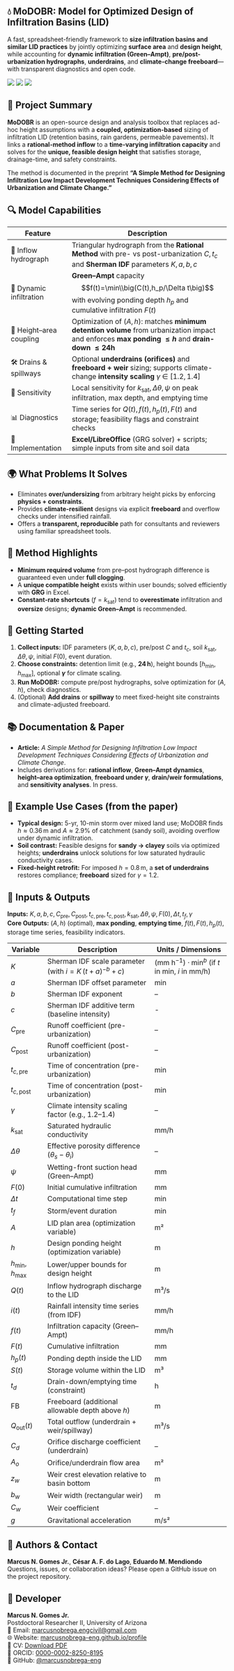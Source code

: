 ## 💧 MoDOBR: Model for Optimized Design of Infiltration Basins (LID)

A fast, spreadsheet-friendly framework to **size infiltration basins and similar LID practices** by jointly optimizing **surface area** and **design height**, while accounting for **dynamic infiltration (Green–Ampt)**, **pre/post-urbanization hydrographs**, **underdrains**, and **climate-change freeboard**—with transparent diagnostics and open code.

![](https://img.shields.io/github/issues/marcusnobrega-eng/MoDOBR)
![](https://img.shields.io/github/forks/marcusnobrega-eng/MoDOBR)
![](https://img.shields.io/github/last-commit/marcusnobrega-eng/MoDOBR)

## 📘 Project Summary

**MoDOBR** is an open-source design and analysis toolbox that replaces ad-hoc height assumptions with a **coupled, optimization-based** sizing of infiltration LID (retention basins, rain gardens, permeable pavements). It links a **rational-method inflow** to a **time-varying infiltration capacity** and solves for the **unique, feasible design height** that satisfies storage, drainage-time, and safety constraints.

The method is documented in the preprint **“A Simple Method for Designing Infiltration Low Impact Development Techniques Considering Effects of Urbanization and Climate Change.”**

## 🔍 Model Capabilities

| Feature | Description |
| --- | --- |
| 🧮 Inflow hydrograph | Triangular hydrograph from the **Rational Method** with pre- vs post-urbanization $C,t_c$ and **Sherman IDF** parameters $K,a,b,c$ |
| 🌊 Dynamic infiltration | **Green–Ampt** capacity $$f(t)=\min\\big(C(t),h_p/\Delta t\big)$$ with evolving ponding depth $h_p$ and cumulative infiltration $F(t)$ |
| 🧩 Height–area coupling | Optimization of $(A,h)$: matches **minimum detention volume** from urbanization impact and enforces **max ponding $\le h$** and **drain-down $\le 24\text{h}$** |
| 🛠️ Drains & spillways | Optional **underdrains (orifices)** and **freeboard + weir** sizing; supports climate-change **intensity scaling** $\gamma\ \in\ [1.2,1.4]$ |
| 🧪 Sensitivity | Local sensitivity for $k_{\text{sat}},\Delta\theta,\psi$ on peak infiltration, max depth, and emptying time |
| 📊 Diagnostics | Time series for $Q(t),f(t),h_p(t),F(t)$ and storage; feasibility flags and constraint checks |
| 🧰 Implementation | **Excel/LibreOffice** (GRG solver) + scripts; simple inputs from site and soil data |

## 🌍 What Problems It Solves

- Eliminates **over/undersizing** from arbitrary height picks by enforcing **physics + constraints**.  
- Provides **climate-resilient** designs via explicit **freeboard** and overflow checks under intensified rainfall.  
- Offers a **transparent, reproducible** path for consultants and reviewers using familiar spreadsheet tools.

## 🧠 Method Highlights

- **Minimum required volume** from pre–post hydrograph difference is guaranteed even under **full clogging**.  
- A **unique compatible height** exists within user bounds; solved efficiently with **GRG** in Excel.  
- **Constant-rate shortcuts** ($f = k_{\text{sat}}$) tend to **overestimate** infiltration and **oversize** designs; **dynamic Green–Ampt** is recommended.

## 🚀 Getting Started

1. **Collect inputs:** IDF parameters $(K,a,b,c)$, pre/post $C$ and $t_c$, soil $k_{\text{sat}},\Delta \theta,\psi$, initial $F(0)$, event duration.  
2. **Choose constraints:** detention limit (e.g., **$24\,\text{h}$**), height bounds $[h_{\min},\,h_{\max}]$, optional **$\gamma$** for climate scaling.  
3. **Run MoDOBR:** compute pre/post hydrographs, solve optimization for $(A,\,h)$, check diagnostics.  
4. (Optional) **Add drains** or **spillway** to meet fixed-height site constraints and climate-adjusted freeboard.

## 📚 Documentation & Paper

- **Article:** *A Simple Method for Designing Infiltration Low Impact Development Techniques Considering Effects of Urbanization and Climate Change*.  
- Includes derivations for: **rational inflow**, **Green–Ampt dynamics**, **height–area optimization**, **freeboard under $\gamma$**, **drain/weir formulations**, and **sensitivity analyses**. In press.

## 🧪 Example Use Cases (from the paper)

- **Typical design:** 5-yr, 10-min storm over mixed land use; MoDOBR finds $h \approx 0.36\,\text{m}$ and $A \approx 2.9\%$ of catchment (sandy soil), avoiding overflow under dynamic infiltration.  
- **Soil contrast:** Feasible designs for **sandy $\rightarrow$ clayey** soils via optimized heights; **underdrains** unlock solutions for low saturated hydraulic conductivity cases.  
- **Fixed-height retrofit:** For imposed $h=0.8\,\text{m}$, a **set of underdrains** restores compliance; **freeboard** sized for $\gamma=1.2$.

## 🧩 Inputs & Outputs

**Inputs:** $K,a,b,c,C_{\text{pre}},C_{\text{post}},t_{c,\text{pre}},t_{c,\text{post}},k_{\text{sat}},\Delta\theta,\psi,\,F(0),\Delta t,t_f,\gamma$  
**Core Outputs:** $(A,h)$ (optimal), **max ponding**, **emptying time**, $f(t),F(t),h_p(t)$, storage time series, feasibility indicators.

| Variable | Description | Units / Dimensions |
|---|---|---|
| $K$ | Sherman IDF scale parameter (with $i = K\,(t+a)^{-b} + c$) | $(\text{mm h}^{-1})\cdot \text{min}^b$ (if $t$ in min, $i$ in mm/h) |
| $a$ | Sherman IDF offset parameter | min |
| $b$ | Sherman IDF exponent | – |
| $c$ | Sherman IDF additive term (baseline intensity) | - |
| $C_{\text{pre}}$ | Runoff coefficient (pre-urbanization) | – |
| $C_{\text{post}}$ | Runoff coefficient (post-urbanization) | – |
| $t_{c,\text{pre}}$ | Time of concentration (pre-urbanization) | min |
| $t_{c,\text{post}}$ | Time of concentration (post-urbanization) | min |
| $\gamma$ | Climate intensity scaling factor (e.g., 1.2–1.4) | – |
| $k_{\text{sat}}$ | Saturated hydraulic conductivity | mm/h |
| $\Delta\theta$ | Effective porosity difference ($\theta_s-\theta_i$) | – |
| $\psi$ | Wetting-front suction head (Green–Ampt) | mm |
| $F(0)$ | Initial cumulative infiltration | mm |
| $\Delta t$ | Computational time step | min |
| $t_f$ | Storm/event duration | min |
| $A$ | LID plan area (optimization variable) | m² |
| $h$ | Design ponding height (optimization variable) | m |
| $h_{\min},\,h_{\max}$ | Lower/upper bounds for design height | m |
| $Q(t)$ | Inflow hydrograph discharge to the LID | m³/s |
| $i(t)$ | Rainfall intensity time series (from IDF) | mm/h |
| $f(t)$ | Infiltration capacity (Green–Ampt) | mm/h |
| $F(t)$ | Cumulative infiltration | mm |
| $h_p(t)$ | Ponding depth inside the LID | mm |
| $S(t)$ | Storage volume within the LID | m³ |
| $t_d$ | Drain-down/emptying time (constraint) | h |
| $\text{FB}$ | Freeboard (additional allowable depth above $h$) | m |
| $Q_{\text{out}}(t)$ | Total outflow (underdrain + weir/spillway) | m³/s |
| $C_d$ | Orifice discharge coefficient (underdrain) | – |
| $A_o$ | Orifice/underdrain flow area | m² |
| $z_w$ | Weir crest elevation relative to basin bottom | m |
| $b_w$ | Weir width (rectangular weir) | m |
| $C_w$ | Weir coefficient | – |
| $g$ | Gravitational acceleration | m/s² |


## 👥 Authors & Contact

**Marcus N. Gomes Jr.**, **César A. F. do Lago**, **Eduardo M. Mendiondo**  
Questions, issues, or collaboration ideas? Please open a GitHub issue on the project repository.

## 👤 Developer
**Marcus N. Gomes Jr.**  
Postdoctoral Researcher II, University of Arizona  
📧 Email: [marcusnobrega.engcivil@gmail.com](mailto:marcusnobrega.engcivil@gmail.com)  
🌐 Website: [marcusnobrega-eng.github.io/profile](https://marcusnobrega-eng.github.io/profile)  
📄 CV: [Download PDF](https://marcusnobrega-eng.github.io/profile/files/CV___Marcus_N__Gomes_Jr_.pdf)  
🧪 ORCID: [0000-0002-8250-8195](https://orcid.org/0000-0002-8250-8195)  
🐙 GitHub: [@marcusnobrega-eng](https://github.com/marcusnobrega-eng)

